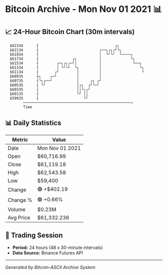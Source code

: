# Bitcoin Archive - Mon Nov 01 2021 📊

## 📈 24-Hour Bitcoin Chart (30m intervals)

```
  $62334      ┤                                  ┌┐            
  $62134      ┤                           ┌──┐┌┐┌┘└┐           
  $61934      ┤                           │  └┘└┘  └────┐      
  $61734      ┤               ┌┐          │             └┐     
  $61534      ┤        ┌─┐┌┐┌─┘│          │              └──┐  
  $61334      ┤        │ └┘└┘  └┐         │                 └┐ 
  $61134      ┤       ┌┘        │         │                  └ 
  $60935      ┼┐    ┌─┘         │         │                    
  $60735      ┤└┐┌──┘           │     ┌┐ ┌┘                    
  $60535      ┤ └┘              │┌┐  ┌┘└─┘                     
  $60335      ┤                 ││└┐┌┘                         
  $60135      ┤                 └┘ ││                          
  $59935      ┤                    └┘                          
        ────────────────────────────────────────────────→
        Time
```

## 📊 Daily Statistics

| Metric | Value |
|--------|-------|
| Date | Mon Nov 01 2021 |
| Open | $60,716.99 |
| Close | $61,119.18 |
| High | $62,543.58 |
| Low | $59,400 |
| Change | 🟢 +$402.19 |
| Change % | 🟢 +0.66% |
| Volume | $0.23M |
| Avg Price | $61,332.236 |

## 📅 Trading Session

- **Period:** 24 hours (48 x 30-minute intervals)
- **Data Source:** Binance Futures API

---
*Generated by Bitcoin-ASCII Archive System*

